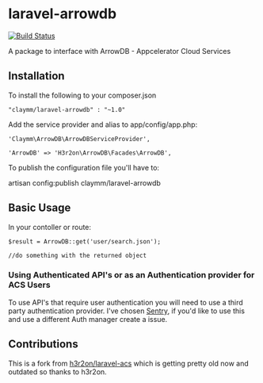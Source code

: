 # laravel-arrowdb

[![Build Status](https://travis-ci.org/Claymm/laravel-arrowdb.svg?branch=master)](https://travis-ci.org/Claymm/laravel-arrowdb)

A package to interface with ArrowDB - Appcelerator Cloud Services

## Installation

To install the following to your composer.json

    "claymm/laravel-arrowdb" : "~1.0"

Add the service provider and alias to app/config/app.php:

    'Claymm\ArrowDB\ArrowDBServiceProvider',
    
    'ArrowDB' => 'H3r2on\ArrowDB\Facades\ArrowDB',

To publish the configuration file you'll have to:

   artisan config:publish claymm/laravel-arrowdb


## Basic Usage

In your contoller or route:

    $result = ArrowDB::get('user/search.json');

    //do something with the returned object

### Using Authenticated API's or as an Authentication provider for ACS Users

To use API's that require user authentication you will need to use a third party authentication provider. I've chosen [Sentry](https://cartalyst.com/manual/sentry), if you'd like to use this and use a different Auth manager create a issue.

## Contributions

This is a fork from [h3r2on/laravel-acs](https://github.com/h3r2on/laravel-acs) which is getting pretty old now and outdated so thanks to h3r2on.
